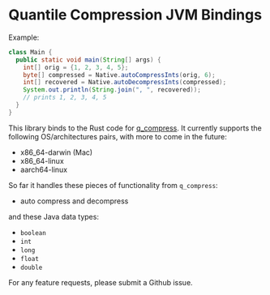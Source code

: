 # Quantile Compression JVM Bindings

Example:

```java
class Main {
  public static void main(String[] args) {
    int[] orig = {1, 2, 3, 4, 5};
    byte[] compressed = Native.autoCompressInts(orig, 6);
    int[] recovered = Native.autoDecompressInts(compressed);
    System.out.println(String.join(", ", recovered));
    // prints 1, 2, 3, 4, 5
  }
}
```

This library binds to the Rust code for
[q_compress](https://github.com/mwlon/quantile-compression).
It currently supports the following OS/architectures pairs, with more
to come in the future:
* x86_64-darwin (Mac)
* x86_64-linux
* aarch64-linux

So far it handles these pieces of functionality from `q_compress`:
* auto compress and decompress

and these Java data types:
* `boolean`
* `int`
* `long`
* `float`
* `double`

For any feature requests, please submit a Github issue.
